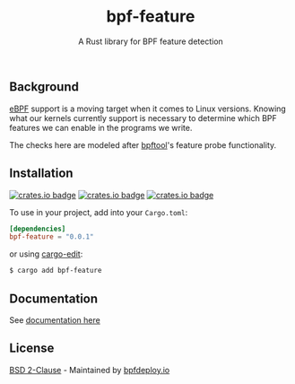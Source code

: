 <div align="center">
  <h1>bpf-feature</h1>
  <p>
    A Rust library for BPF feature detection
  </p>
  <br>
</div>


## Background

[eBPF](https://ebpf.io/) support is a moving target when it comes to Linux versions. Knowing what our kernels currently support is necessary to determine which BPF features we can enable in the programs we write.

The checks here are modeled after [bpftool](https://github.com/libbpf/bpftool)'s feature probe functionality.

## Installation

[![crates.io badge](https://img.shields.io/crates/v/bpf-feature.svg)](https://crates.io/crates/bpf-feature)
[![crates.io badge](https://img.shields.io/crates/l/bpf-feature.svg)](https://crates.io/crates/bpf-feature)
[![crates.io badge](https://img.shields.io/docsrs/bpf-feature/latest.svg)](https://docs.rs/bpf-feature)

To use in your project, add into your `Cargo.toml`:

```toml
[dependencies]
bpf-feature = "0.0.1"
```

or using [cargo-edit](https://github.com/killercup/cargo-edit):

```sh
$ cargo add bpf-feature
```

## Documentation

See [documentation here](https://docs.rs/bpf-rs/)

## License

[BSD 2-Clause](https://choosealicense.com/licenses/bsd-2-clause) - Maintained by [bpfdeploy.io](https://bpfdeploy.io)



